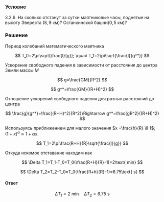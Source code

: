 ###  Условие

$3.2.9.$ На сколько отстанут за сутки маятниковые часы, поднятые на высоту Эвереста $(8{,}9 \mathrm{~км})$? Останкинской башни$(0{,}5 \mathrm{~км})$?

### Решение

Период колебаний математического маятника

$$
T_0=2\pi\sqrt{\frac{l}{g}}; \quad T_1=2\pi\sqrt{\frac{l}{g^*}}
$$

Ускорение свободного падения в зависимости от расстояния до центра Земли массы $M$

$$
g=\frac{GM}{R^2}
$$

$$
g^*=\frac{GM}{(R+H)^2}
$$

Отношение ускорений свободного падения для разных расстояний до центра

$$
\frac{g}{g^*}=\frac{(R+H)^2}{R^2}\Rightarrow g^*=\frac{gR^2}{(R+H)^2}
$$

Используясь приближением для малого значения $x =\frac{h}{R} \ll 1$; $(1+x)^\alpha\approx 1+\alpha x$:

$$
T_1=2\pi\frac{R+H}{R}\sqrt{\frac{l}{g}}
$$

Откуда искомое отставание находим как

$$
\Delta T_1=T_1-T_0=T_0(\frac{R+H}{R}-1)=2\text{ min}
$$

$$
\Delta T_2=T_2-T_0=T_0(\frac{R+h}{R}-1)=6.75\text{ s}
$$

#### Ответ

$$
\Delta T_1=2\text{ min}\quad\Delta T_2=6.75\text{ s}
$$